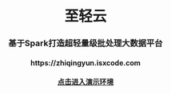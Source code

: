 <h1 align="center">
  至轻云
</h1>

<h3 align="center">
  基于Spark打造超轻量级批处理大数据平台
</h3>

<h4 align="center">
  https://zhiqingyun.isxcode.com
</h4>

<h4 align="center">
  <a href="https://zhiqingyun-demo.isxcode.com">点击进入演示环境</a>
</h4>
